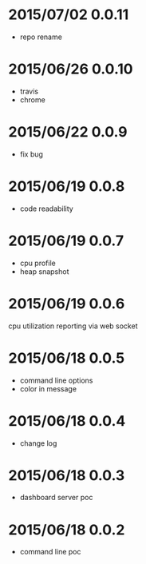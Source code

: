 # 2015/07/02 0.0.11

- repo rename

# 2015/06/26 0.0.10

- travis
- chrome 

# 2015/06/22 0.0.9

- fix bug

# 2015/06/19 0.0.8

- code readability

# 2015/06/19 0.0.7
 
- cpu profile
- heap snapshot

# 2015/06/19 0.0.6 

cpu utilization reporting via web socket

# 2015/06/18 0.0.5

- command line options
- color in message

# 2015/06/18 0.0.4 

- change log

# 2015/06/18 0.0.3

- dashboard server poc

# 2015/06/18 0.0.2

- command line poc